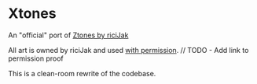 # Xtones

An "official" port of [Ztones by riciJak](https://minecraft.curseforge.com/projects/ztones)

All art is owned by riciJak and used [with permission](blah). // TODO - Add link to permission proof

This is a clean-room rewrite of the codebase.